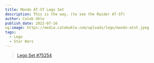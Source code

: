 ```yaml
---
title: Mando AT-ST Lego Set
description: This is the way, (to see the Raider AT-ST)
author: Caleb Ukle
publish_date: 2022-07-16
og:image: https://media.calebukle.com/uploads/lego/mando-atst.jpeg
tags:
  - Lego
  - Star Wars
---
```


> [Lego Set #75254](https://www.lego.com/en-us/product/at-st-raider-75254)
